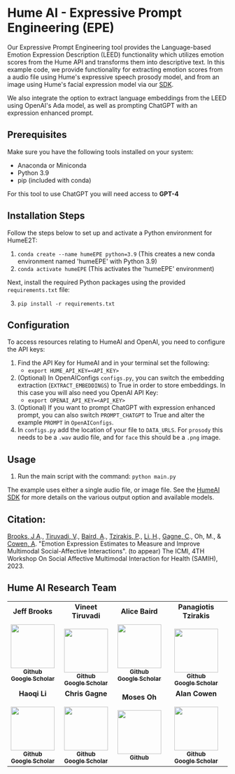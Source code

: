 # Hume AI - Expressive Prompt Engineering (EPE)

Our Expressive Prompt Engineering tool provides the Language-based Emotion Expression
Description (LEED) functionality which utilizes emotion scores from the Hume API and transforms them into descriptive text.  In this example code, we provide functionality for extracting emotion scores from a audio file using Hume's expressive speech prosody model, and from an image using Hume's facial expression model via our [SDK](https://github.com/HumeAI/hume-python-sdk). 

We also integrate the option to extract language embeddings from the LEED using OpenAI's Ada model, as well as prompting ChatGPT with an expression enhanced prompt. 

## Prerequisites

Make sure you have the following tools installed on your system:

- Anaconda or Miniconda
- Python 3.9
- pip (included with conda)

For this tool to use ChatGPT you will need access to **GPT-4**

## Installation Steps

Follow the steps below to set up and activate a Python environment for HumeE2T:

1. `conda create --name humeEPE python=3.9` (This creates a new conda environment named 'humeEPE' with Python 3.9)
2. `conda activate humeEPE` (This activates the 'humeEPE' environment)

Next, install the required Python packages using the provided `requirements.txt` file:

3. `pip install -r requirements.txt`

## Configuration

To access resources relating to HumeAI and OpenAI, you need to configure the API keys:

1. Find the API Key for HumeAI and in your terminal set the following:
	- `export HUME_API_KEY=<API_KEY>`
2. (Optional) In OpenAIConfigs `configs.py`, you can switch the embedding extraction (`EXTRACT_EMBEDDINGS`) to True in order to store embeddings. In this case you will also need you OpenAI API Key: 
    - `export OPENAI_API_KEY=<API_KEY>`
3. (Optional) If you want to prompt ChatGPT with expression enhanced prompt, you can also switch `PROMPT_CHATGPT` to True and alter the example `PROMPT` in `OpenAIConfigs`. 
4. In `configs.py` add the location of your file to `DATA_URLS`. For `prosody` this needs to be a `.wav` audio file, and for `face` this should be a `.png` image. 

## Usage

1. Run the main script with the command: `python main.py`

The example uses either a single audio file, or image file. See the [HumeAI SDK](https://github.com/HumeAI/hume-python-sdk) for more details on the various output option and available models. 

##  Citation:

[Brooks, J A](https://scholar.google.com/citations?user=89byC1UAAAAJ&hl=en&authuser=1)., [Tiruvadi, V](https://scholar.google.de/citations?user=BCPLyVwAAAAJ&hl=en&authuser=1&oi=ao)., [Baird, A](https://scholar.google.de/citations?user=fHQwc60AAAAJ&hl=en&authuser=1)., [Tzirakis, P](https://scholar.google.de/citations?user=rWKaCDAAAAAJ&hl=en&authuser=1)., [Li, H](https://scholar.google.de/citations?hl=en&authuser=1&user=QqpAM60AAAAJ)., [Gagne, C](https://scholar.google.de/citations?user=E6DqS3UAAAAJ&hl=en&authuser=1)., Oh, M., & [Cowen, A](https://scholar.google.de/citations?user=-i9gbsAAAAAJ&hl=en&authuser=1). "Emotion Expression Estimates to Measure and Improve Multimodal Social-Affective Interactions". (to appear) The ICMI, 4TH Workshop On Social Affective Multimodal Interaction for Health (SAMIH), 2023. 

## Hume AI Research Team
<table>
  <tr>
    <td align="center">
      <b>Jeff Brooks</b><br/><br/>
        <a href="https://github.com/jeffreyallenbrooks">  
        <img src="https://avatars.githubusercontent.com/u/11932562?v=4" width="100px;" alt=""/>
        <br/><sub><b>Github</b></sub></a><br/>
        <a href="https://scholar.google.com/citations?user=89byC1UAAAAJ&hl=en&authuser=1">
        <sub><b>Google Scholar</b></sub></a><br/>
    </td>
    <td align="center">
        <b>Vineet Tiruvadi</b><br/><br/>
        <a href="https://github.com/virati">  
        <img src="https://avatars.githubusercontent.com/u/4741285?v=4" width="100px;" alt=""/>
        <br/><sub><b>Github</b></sub></a><br/>
        <a href="https://scholar.google.de/citations?user=BCPLyVwAAAAJ&hl=en&authuser=1&oi=ao">
        <sub><b>Google Scholar</b></sub></a><br/>
    </td>
    <td align="center">
        <b>Alice Baird</b><br/><br/>
        <a href="https://github.com/aliceebaird">  
        <img src="https://avatars.githubusercontent.com/u/10690171?v=4?s=100" width="100px;" alt=""/>
        <br/><sub><b>Github</b></sub></a><br/>
        <a href="https://scholar.google.de/citations?user=fHQwc60AAAAJ&hl=en&authuser=1">
        <sub><b>Google Scholar</b></sub></a><br/>
    </td>
    <td align="center">
        <b>Panagiotis Tzirakis</b><br/><br/>
        <a href="https://github.com/tzirakis">  
        <img src="https://avatars.githubusercontent.com/u/22793027?v=4" width="100px;" alt=""/>
        <br/><sub><b>Github</b></sub></a><br/>
        <a href="https://scholar.google.de/citations?user=rWKaCDAAAAAJ&hl=en&authuser=1">
        <sub><b>Google Scholar</b></sub></a><br/>
    </td>
  </tr>
  <tr>
    <td align="center">
        <b>Haoqi Li</b><br/><br/>
        <a href="https://github.com/haoqi">  
        <img src="https://avatars.githubusercontent.com/u/5073714?v=4" width="100px;" alt=""/>
        <br/><sub><b>Github</b></sub></a><br/>
        <a href="https://scholar.google.de/citations?hl=en&authuser=1&user=QqpAM60AAAAJ">
        <sub><b>Google Scholar</b></sub></a><br/>
    </td>
    <td align="center">
        <b>Chris Gagne</b><br/><br/>
        <a href="https://github.com/crgagne">  
        <img src="https://avatars.githubusercontent.com/u/10283088?v=4?s=100" width="100px;" alt=""/>
        <br/><sub><b>Github</b></sub></a><br/>
        <a href="https://scholar.google.de/citations?user=E6DqS3UAAAAJ&hl=en&authuser=1">
        <sub><b>Google Scholar</b></sub></a><br/>
    </td>
    <td align="center">
        <b>Moses Oh</b><br/><br/>
        <a href="https://github.com/Moses0h">  
        <img src="https://avatars.githubusercontent.com/u/30419922?v=4" width="100px;" alt=""/>
        <br/><sub><b>Github</b></sub></a><br/>
        <!-- <a href="">
        <sub><b>Google Scholar</b></sub></a><br/> -->
    </td>
    <td align="center">
        <b>Alan Cowen</b><br/><br/>
        <a href="https://github.com/alanscowen">  
        <img src="https://avatars.githubusercontent.com/u/55813686?v=4" width="100px;" alt=""/>
        <br/><sub><b>Github</b></sub></a><br/>
        <a href="https://scholar.google.de/citations?user=-i9gbsAAAAAJ&hl=en&authuser=1">
        <sub><b>Google Scholar</b></sub></a><br/>
    </td>
  </tr>
</table>

